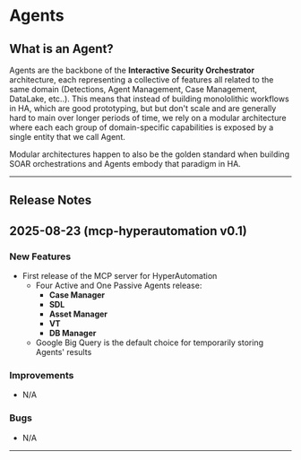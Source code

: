 # Agents

## What is an Agent?

Agents are the backbone of the **Interactive Security Orchestrator** architecture, each representing a collective of features all related to the same domain (Detections, Agent Management, Case Management, DataLake, etc..).
This means that instead of building monololithic workflows in HA, which are good prototyping, but but don't scale and are generally hard to main over longer periods of time, we rely on a modular architecture where each each group of domain-specific capabilities is exposed by a single entity that we call Agent.

Modular architectures happen to also be the golden standard when building SOAR orchestrations and Agents embody that paradigm in HA.



---
## Release Notes
## 2025-08-23 (mcp-hyperautomation v0.1)

### New Features

- First release of the MCP server for HyperAutomation
  - Four Active and One Passive Agents release:
    - **Case Manager**
    - **SDL**
    - **Asset Manager**
    - **VT**
    - **DB Manager**
  - Google Big Query is the default choice for temporarily storing Agents' results
 
### Improvements
- N/A
### Bugs
- N/A
---
